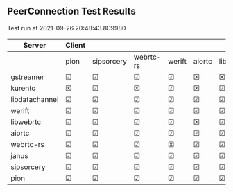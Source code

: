 ## PeerConnection Test Results
Test run at 2021-09-26 20:48:43.809980

| Server      | Client      |             |             |             |             |             |
|-------------|-------------|-------------|-------------|-------------|-------------|-------------|
|             | pion        | sipsorcery  | webrtc-rs   | werift      | aiortc      | libdatachannel|
| gstreamer   | &#9745;     | &#9745;     | &#9745;     | &#9745;     | &#x2612;    | &#x2612;    |
| kurento     | &#x2612;    | &#9745;     | &#x2612;    | &#9745;     | &#x2612;    | &#9745;     |
| libdatachannel| &#9745;     | &#9745;     | &#9745;     | &#9745;     | &#9745;     | &#9745;     |
| werift      | &#9745;     | &#9745;     | &#9745;     | &#9745;     | &#9745;     | &#9745;     |
| libwebrtc   | &#9745;     | &#9745;     | &#9745;     | &#9745;     | &#x2612;    | &#9745;     |
| aiortc      | &#9745;     | &#9745;     | &#9745;     | &#9745;     | &#9745;     | &#9745;     |
| webrtc-rs   | &#9745;     | &#9745;     | &#9745;     | &#x2612;    | &#9745;     | &#9745;     |
| janus       | &#9745;     | &#9745;     | &#9745;     | &#9745;     | &#9745;     | &#9745;     |
| sipsorcery  | &#9745;     | &#9745;     | &#9745;     | &#9745;     | &#9745;     | &#9745;     |
| pion        | &#9745;     | &#9745;     | &#9745;     | &#9745;     | &#9745;     | &#9745;     |
